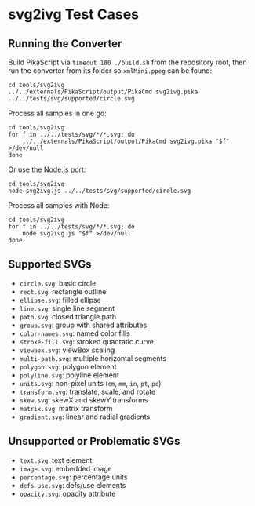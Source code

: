 # svg2ivg Test Cases

## Running the Converter
Build PikaScript via `timeout 180 ./build.sh` from the repository root, then run the converter from its folder so `xmlMini.ppeg` can be found:

```
cd tools/svg2ivg
../../externals/PikaScript/output/PikaCmd svg2ivg.pika ../../tests/svg/supported/circle.svg
```

Process all samples in one go:

```
cd tools/svg2ivg
for f in ../../tests/svg/*/*.svg; do
	../../externals/PikaScript/output/PikaCmd svg2ivg.pika "$f" >/dev/null
done
```

Or use the Node.js port:

```
cd tools/svg2ivg
node svg2ivg.js ../../tests/svg/supported/circle.svg
```

Process all samples with Node:

```
cd tools/svg2ivg
for f in ../../tests/svg/*/*.svg; do
	node svg2ivg.js "$f" >/dev/null
done
```

## Supported SVGs
- `circle.svg`: basic circle
- `rect.svg`: rectangle outline
- `ellipse.svg`: filled ellipse
- `line.svg`: single line segment
- `path.svg`: closed triangle path
- `group.svg`: group with shared attributes
- `color-names.svg`: named color fills
- `stroke-fill.svg`: stroked quadratic curve
- `viewbox.svg`: viewBox scaling
- `multi-path.svg`: multiple horizontal segments
- `polygon.svg`: polygon element
- `polyline.svg`: polyline element
- `units.svg`: non-pixel units (`cm`, `mm`, `in`, `pt`, `pc`)
- `transform.svg`: translate, scale, and rotate
- `skew.svg`: skewX and skewY transforms
- `matrix.svg`: matrix transform
- `gradient.svg`: linear and radial gradients

## Unsupported or Problematic SVGs
- `text.svg`: text element
- `image.svg`: embedded image
- `percentage.svg`: percentage units
- `defs-use.svg`: defs/use elements
- `opacity.svg`: opacity attribute
